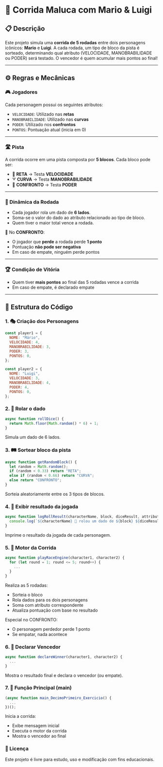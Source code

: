 # 🏁 Corrida Maluca com Mario & Luigi
  
## 📋 Descrição
  
Este projeto simula uma **corrida de 5 rodadas** entre dois personagens icônicos: **Mario** e **Luigi**. A cada rodada, um tipo de bloco da pista é sorteado, determinando qual atributo (VELOCIDADE, MANOBRABILIDADE ou PODER) será testado. O vencedor é quem acumular mais pontos ao final!

---
  
## ⚙️ Regras e Mecânicas
  
### 🎮 Jogadores
  
Cada personagem possui os seguintes atributos:
- `VELOCIDADE`: Utilizado nas **retas**
- `MANOBRABILIDADE`: Utilizado nas **curvas**
- `PODER`: Utilizado nos **confrontos**
- `PONTOS`: Pontuação atual (inicia em 0)

---
  
### 🛣️ Pista
  
A corrida ocorre em uma pista composta por **5 blocos**. Cada bloco pode ser:

- 🔁 **RETA** → Testa **VELOCIDADE**
- ➰ **CURVA** → Testa **MANOBRABILIDADE**
- 🥊 **CONFRONTO** → Testa **PODER**

---
  
### 🎲 Dinâmica da Rodada
  
- Cada jogador rola um dado de **6 lados**.
- Soma-se o valor do dado ao atributo relacionado ao tipo de bloco.
- Quem tiver o maior total vence a rodada.
  
📌 No **CONFRONTO**:
- O jogador que **perde** a rodada perde **1 ponto**
- Pontuação **não pode ser negativa**
- Em caso de empate, ninguém perde pontos

---
  
### 🏆 Condição de Vitória

- Quem tiver **mais pontos** ao final das 5 rodadas vence a corrida
- Em caso de empate, é declarado empate

---
  
## 🧩 Estrutura do Código
  
### 1. 🎭 Criação dos Personagens

```js
const player1 = {
  NOME: "Mário",
  VELOCIDADE: 4,
  MANOBRABILIDADE: 3,
  PODER: 3,
  PONTOS: 0,
};

const player2 = {
  NOME: "Luigi",
  VELOCIDADE: 3,
  MANOBRABILIDADE: 4,
  PODER: 4,
  PONTOS: 0,
};
```
  
### 2. 🎲 Rolar o dado
```js
async function rollDice() {
  return Math.floor(Math.random() * 6) + 1;
}
```
Simula um dado de 6 lados.
  
### 3. 🛤️ Sortear bloco da pista
```js
async function getRandomBlock() {
  let random = Math.random();
  if (random < 0.33) return "RETA";
  else if (random < 0.66) return "CURVA";
  else return "CONFRONTO";
}
```
Sorteia aleatoriamente entre os 3 tipos de blocos.
  
### 4. 📢 Exibir resultado da jogada
```js
async function logRollResult(characterName, block, diceResult, attribute) {
  console.log(`${characterName} 🎲 rolou um dado de ${block} ${diceResult} + ${attribute} = ${diceResult + attribute}`);
}
```
Imprime o resultado da jogada de cada personagem.
  
### 5. 🚦 Motor da Corrida
```js
async function playRaceEngine(character1, character2) {
  for (let round = 1; round <= 5; round++) {
    ...
  }
}
```
Realiza as 5 rodadas:
- Sorteia o bloco
- Rola dados para os dois personagens
- Soma com atributo correspondente
- Atualiza pontuação com base no resultado
  
Especial no CONFRONTO:
- O personagem perdedor perde 1 ponto
- Se empatar, nada acontece
  
### 6. 🏁 Declarar Vencedor
```js
async function declareWinner(character1, character2) {
  ...
}
```
Mostra o resultado final e declara o vencedor (ou empate).
  
### 7. 🚀 Função Principal (main)
```js
(async function main_DecimoPrimeiro_Exercicio() {
  ...
})();
```
Inicia a corrida:
- Exibe mensagem inicial
- Executa o motor da corrida
- Mostra o vencedor ao final
  
### 📎 Licença
Este projeto é livre para estudo, uso e modificação com fins educacionais.